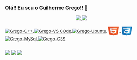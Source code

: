 ### Olá!! Eu sou o Guilherme Grego!! 👋

<div align="center">
  <a href="https://github.com/GregoSX">
  <img height="150em" src="https://github-readme-stats.vercel.app/api?username=gregosx&show_icons=true&theme=dark&include_all_commits=true&count_private=true"/>
  <img height="150em" src="https://github-readme-stats.vercel.app/api/top-langs/?username=gregosx&layout=compact&langs_count=7&theme=dark"/>
</div>
  <div style="display: inline_block"><br>
  <img align="center" alt="Grego-C++" height="30" width="40" src="https://user-images.githubusercontent.com/93603791/161054818-a84bf68b-f561-406e-a511-d9adea2ef047.png">
  <img align="center" alt="Grego-VS COde" height="30" width="40" src="https://user-images.githubusercontent.com/93603791/161054708-952f7ff2-7fee-472f-8df3-c41e19626c63.png">
  <img align="center" alt="Grego-Ubuntu" height="30" width="40" src="https://user-images.githubusercontent.com/93603791/161054584-cb52b387-8c33-4ab9-aad0-d6d778d445fc.png">
  <img align="center" alt="Grego-HTML" height="30" width="40" src="https://raw.githubusercontent.com/devicons/devicon/master/icons/html5/html5-original.svg">
  <img align="center" alt="Grego-CSS" height="30" width="40" src="https://raw.githubusercontent.com/devicons/devicon/master/icons/css3/css3-original.svg">
  <img align="center" alt="Grego-MySql" height="30" width="40" src="https://user-images.githubusercontent.com/93603791/161055375-8de9f165-ed68-4c1e-bc07-c2614e3dd29c.png">
  <img align="center" alt="Grego-CSS" height="30" width="40" src="https://user-images.githubusercontent.com/93603791/161056337-c4790a6c-158e-4e19-8123-9d68ee69726f.png">
</div>
  
 ##
  
</div>
  <a href="https://instagram.com/grego_.guilherme/" target="_blank"><img src="https://img.shields.io/badge/-Instagram-%23E4405F?style=for-the-badge&logo=instagram&logoColor=white" target="_blank"></a>
  <a href = "mailto:guilhermegrego376@gmail.com"><img src="https://img.shields.io/badge/-Gmail-%23333?style=for-the-badge&logo=gmail&logoColor=white" target="_blank"></a>
  <a href="https://www.linkedin.com/in/guilherme-grego01" target="_blank"><img src="https://img.shields.io/badge/-LinkedIn-%230077B5?style=for-the-badge&logo=linkedin&logoColor=white" target="_blank"></a> 
</div>
